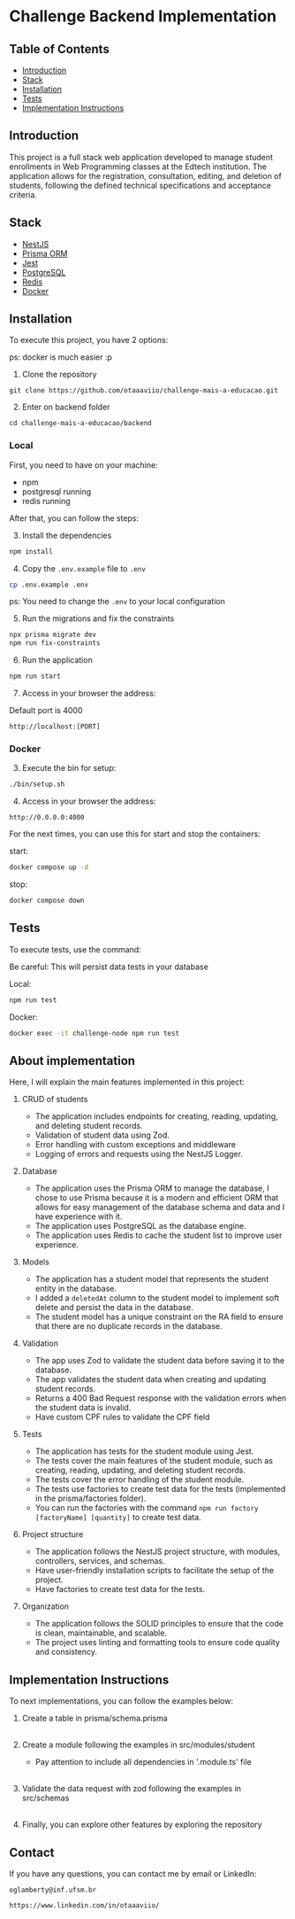 # Challenge Backend Implementation

## Table of Contents

- [Introduction](#introduction)
- [Stack](#stack)
- [Installation](#installation)
- [Tests](#tests)
- [Implementation Instructions](#implementation-instructions)

## Introduction

This project is a full stack web application developed to manage student enrollments in Web Programming classes at the
Edtech institution. The application allows for the registration, consultation, editing, and deletion of students,
following the defined technical specifications and acceptance criteria.

## Stack

- [NestJS](https://nestjs.com/)
- [Prisma ORM](https://www.prisma.io/)
- [Jest](https://jestjs.io/)
- [PostgreSQL](https://www.postgresql.org/)
- [Redis](https://redis.io/)
- [Docker](https://www.docker.com/)

## Installation

To execute this project, you have 2 options:

ps: docker is much easier :p

1. Clone the repository
```
git clone https://github.com/otaaaviio/challenge-mais-a-educacao.git
```
2. Enter on backend folder
```
cd challenge-mais-a-educacao/backend
```

### Local

First, you need to have on your machine:

- npm
- postgresql running
- redis running

After that, you can follow the steps:

3. Install the dependencies

```bash
npm install
```

4. Copy the `.env.example` file to `.env`

```bash
cp .env.example .env
```

ps: You need to change the `.env` to your local configuration

5. Run the migrations and fix the constraints

```bash
npx prisma migrate dev
npm run fix-constraints
```

6. Run the application

```bash
npm run start
```

7. Access in your browser the address:

Default port is 4000

```
http://localhost:[PORT]
```

### Docker

3. Execute the bin for setup:

```bash
./bin/setup.sh
```

4. Access in your browser the address:

```
http://0.0.0.0:4000
```

For the next times, you can use this for start and stop the containers:

start:
```bash
docker compose up -d
```

stop:
```bash
docker compose down
```

## Tests

To execute tests, use the command:

Be careful: This will persist data tests in your database

Local:

```bash
npm run test
```

Docker:

```bash
docker exec -it challenge-node npm run test
```

## About implementation

Here, I will explain the main features implemented in this project:

1. CRUD of students
   - The application includes endpoints for creating, reading, updating, and deleting student records.
   - Validation of student data using Zod.
   - Error handling with custom exceptions and middleware
   - Logging of errors and requests using the NestJS Logger.

2. Database
   - The application uses the Prisma ORM to manage the database, I chose to use Prisma because it is a modern and
     efficient ORM that allows for easy management of the database schema and data and I have experience with it.
   - The application uses PostgreSQL as the database engine.
   - The application uses Redis to cache the student list to improve user experience.

3. Models
   - The application has a student model that represents the student entity in the database.
   - I added a `deletedAt` column to the student model to implement soft delete and persist the data in the database.
   - The student model has a unique constraint on the RA field to ensure that there are no duplicate records in the
     database.

4. Validation
   - The app uses Zod to validate the student data before saving it to the database.
   - The app validates the student data when creating and updating student records.
   - Returns a 400 Bad Request response with the validation errors when the student data is invalid.
   - Have custom CPF rules to validate the CPF field

5. Tests
   - The application has tests for the student module using Jest.
   - The tests cover the main features of the student module, such as creating, reading, updating, and deleting student
     records.
   - The tests cover the error handling of the student module.
   - The tests use factories to create test data for the tests (implemented in the prisma/factories folder).
   - You can run the factories with the command `npm run factory [factoryName] [quantity]` to create test data.

6. Project structure
   - The application follows the NestJS project structure, with modules, controllers, services, and schemas.
   - Have user-friendly installation scripts to facilitate the setup of the project.
   - Have factories to create test data for the tests.

7. Organization
   - The application follows the SOLID principles to ensure that the code is clean, maintainable, and scalable.
   - The project uses linting and formatting tools to ensure code quality and consistency.

## Implementation Instructions

To next implementations, you can follow the examples below:

1. Create a table in prisma/schema.prisma
<br><br>

2. Create a module following the examples in src/modules/student
    - Pay attention to include all dependencies in '.module.ts' file
<br><br>
   
3. Validate the data request with zod following the examples in src/schemas
<br><br>

4. Finally, you can explore other features by exploring the repository

## Contact

If you have any questions, you can contact me by email or LinkedIn:

```
oglamberty@inf.ufsm.br

https://www.linkedin.com/in/otaaaviio/
```
